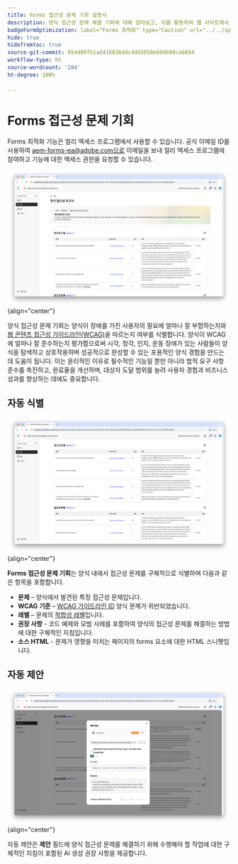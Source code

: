 ```yaml
---
title: Forms 접근성 문제 기회 설명서
description: 양식 접근성 문제 해결 기회에 대해 알아보고, 이를 활용하여 웹 사이트에서 양식 접근성과 사용자 경험을 개선하는 방법을 알아봅니다.
badgeFormOptimization: label="Forms 최적화" type="Caution" url="../../opportunity-types/form-optimization.md" tooltip="Forms 최적화"
hide: true
hidefromtoc: true
source-git-commit: 954409fb1ad41b016ddc4dd2058e69db98ca6654
workflow-type: ht
source-wordcount: '284'
ht-degree: 100%

---
```



# Forms 접근성 문제 기회

<span class="preview"> Forms 최적화 기능은 얼리 액세스 프로그램에서 사용할 수 있습니다. 공식 이메일 ID를 사용하여 aem-forms-ea@adobe.com으로 이메일을 보내 얼리 액세스 프로그램에 참여하고 기능에 대한 액세스 권한을 요청할 수 있습니다. </span>

![Forms 접근성 문제 기회](./assets/forms-accessibility-issues/hero.png){align="center"}

양식 접근성 문제 기회는 양식이 장애를 가진 사용자의 필요에 얼마나 잘 부합하는지와 [웹 콘텐츠 접근성 가이드라인(WCAG)](https://www.w3.org/TR/WCAG21/)을 따르는지 여부를 식별합니다. 양식이 WCAG에 얼마나 잘 준수하는지 평가함으로써 시각, 청각, 인지, 운동 장애가 있는 사람들이 양식을 탐색하고 상호작용하며 성공적으로 완성할 수 있는 포용적인 양식 경험을 만드는 데 도움이 됩니다. 이는 윤리적인 이유로 필수적인 기능일 뿐만 아니라 법적 요구 사항 준수를 촉진하고, 완료율을 개선하며, 대상자 도달 범위를 늘려 사용자 경험과 비즈니스 성과를 향상하는 데에도 중요합니다.

## 자동 식별

![양식 접근성 문제 자동 식별](./assets/forms-accessibility-issues/auto-identify.png){align="center"}

**Forms 접근성 문제 기회**&#x200B;는 양식 내에서 접근성 문제를 구체적으로 식별하며 다음과 같은 항목을 포함합니다.

* **문제** – 양식에서 발견된 특정 접근성 문제입니다.
* **WCAG 기준** – [WCAG 가이드라인 ID](https://www.w3.org/TR/WCAG21/) 양식 문제가 위반되었습니다.
* **레벨** – 문제의 [적합성 레벨](https://www.w3.org/WAI/WCAG21/Understanding/conformance#levels)입니다.
* **권장 사항** - 코드 예제와 모범 사례를 포함하여 양식의 접근성 문제를 해결하는 방법에 대한 구체적인 지침입니다.
* **소스 HTML** - 문제가 영향을 미치는 페이지의 forms 요소에 대한 HTML 스니펫입니다.

## 자동 제안

![양식 접근성 문제 자동 제안](./assets/forms-accessibility-issues/auto-suggest.png){align="center"}

자동 제안은 **제안** 필드에 양식 접근성 문제를 해결하기 위해 수행해야 할 작업에 대한 구체적인 지침이 포함된 AI 생성 권장 사항을 제공합니다.

<!-- 

## Auto-optimize

[!BADGE Ultimate]{type=Positive tooltip="Ultimate"}

![Auto-optimize forms accessibility issues](./assets/accessibility-issues/auto-optimize.png){align="center"}

Sites Optimizer Ultimate adds the ability to deploy auto-optimization for the form accessibility issues found.

>[!BEGINTABS]

>[!TAB Deploy optimization]

{{auto-optimize-deploy-optimization-slack}}

>[!TAB Request approval]

{{auto-optimize-request-approval}}

>[!ENDTABS]
-->

